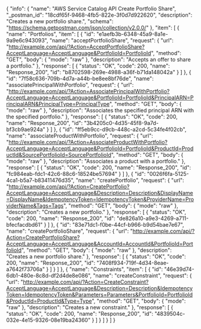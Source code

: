 {
  "info": {
    "name": "AWS Service Catalog API Create Portfolio Share",
    "_postman_id": "18cdf65f-9468-4fb5-822e-3f0d7d922620",
    "description": "Creates a new portfolio share.",
    "schema": "https://schema.getpostman.com/json/collection/v2.0.0/"
  },
  "item": [
    {
      "name": "Portfolios",
      "item": [
        {
          "id": "e1aefb3b-6348-45a9-8a1e-9a9e6c943093",
          "name": "acceptPortfolioShare",
          "request": {
            "url": "http://example.com/api/?Action=AcceptPortfolioShare?AcceptLanguage=AcceptLanguage&PortfolioId=PortfolioId",
            "method": "GET",
            "body": {
              "mode": "raw"
            },
            "description": "Accepts an offer to share a portfolio."
          },
          "response": [
            {
              "status": "OK",
              "code": 200,
              "name": "Response_200",
              "id": "b8702598-269e-4988-a36f-b71da148042a"
            }
          ]
        },
        {
          "id": "7f58c636-709b-4d7a-a44b-be8ee8bf76de",
          "name": "associatePrincipalWithPortfolio",
          "request": {
            "url": "http://example.com/api/?Action=AssociatePrincipalWithPortfolio?AcceptLanguage=AcceptLanguage&PortfolioId=PortfolioId&PrincipalARN=PrincipalARN&PrincipalType=PrincipalType",
            "method": "GET",
            "body": {
              "mode": "raw"
            },
            "description": "Associates the specified principal ARN with the specified portfolio."
          },
          "response": [
            {
              "status": "OK",
              "code": 200,
              "name": "Response_200",
              "id": "3b4205c0-4d35-45f8-9a7d-bf3cb9ae924a"
            }
          ]
        },
        {
          "id": "ff5eb9cc-d9cb-448c-a2cd-5c34fe4f02cb",
          "name": "associateProductWithPortfolio",
          "request": {
            "url": "http://example.com/api/?Action=AssociateProductWithPortfolio?AcceptLanguage=AcceptLanguage&PortfolioId=PortfolioId&ProductId=ProductId&SourcePortfolioId=SourcePortfolioId",
            "method": "GET",
            "body": {
              "mode": "raw"
            },
            "description": "Associates a product with a portfolio."
          },
          "response": [
            {
              "status": "OK",
              "code": 200,
              "name": "Response_200",
              "id": "fc984eab-fdc1-42c6-88c6-18524be57694"
            }
          ]
        },
        {
          "id": "0026f6fa-5125-4ca1-b5a7-b83411476d35",
          "name": "createPortfolio",
          "request": {
            "url": "http://example.com/api/?Action=CreatePortfolio?AcceptLanguage=AcceptLanguage&Description=Description&DisplayName=DisplayName&IdempotencyToken=IdempotencyToken&ProviderName=ProviderName&Tags=Tags",
            "method": "GET",
            "body": {
              "mode": "raw"
            },
            "description": "Creates a new portfolio."
          },
          "response": [
            {
              "status": "OK",
              "code": 200,
              "name": "Response_200",
              "id": "de826a10-a9e3-4269-a711-bfecfacdbd61"
            }
          ]
        },
        {
          "id": "83e71dc1-f0be-44cf-b966-b9d54bae7e67",
          "name": "createPortfolioShare",
          "request": {
            "url": "http://example.com/api/?Action=CreatePortfolioShare?AcceptLanguage=AcceptLanguage&AccountId=AccountId&PortfolioId=PortfolioId",
            "method": "GET",
            "body": {
              "mode": "raw"
            },
            "description": "Creates a new portfolio share."
          },
          "response": [
            {
              "status": "OK",
              "code": 200,
              "name": "Response_200",
              "id": "7408f934-719f-4d34-8eae-a7642f73706a"
            }
          ]
        }
      ]
    },
    {
      "name": "Constraints",
      "item": [
        {
          "id": "46e39d74-6db1-480e-8c8d-df2d4de8e086",
          "name": "createConstraint",
          "request": {
            "url": "http://example.com/api/?Action=CreateConstraint?AcceptLanguage=AcceptLanguage&Description=Description&IdempotencyToken=IdempotencyToken&Parameters=Parameters&PortfolioId=PortfolioId&ProductId=ProductId&Type=Type",
            "method": "GET",
            "body": {
              "mode": "raw"
            },
            "description": "Creates a new constraint."
          },
          "response": [
            {
              "status": "OK",
              "code": 200,
              "name": "Response_200",
              "id": "4839504c-032e-4e15-9326-08e19ba24360"
            }
          ]
        }
      ]
    }
  ]
}